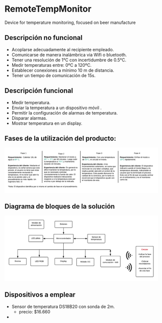 # RemoteTempMonitor
Device for temperature monitoring, focused on beer manufacture



## Descripción no funcional 

- Acoplarse adecuadamente al recipiente empleado.
- Comunicarse de manera inalámbrica via Wifi o bluetooth. 
- Tener una resolución de 1°C con incertidumbre de  0.5°C.
- Medir temperaturas entre: 0ºC a 120ºC. 
- Establecer conexiones a mínimo 10 m de distancia.
- Tener un tiempo de comunicación de 15s.


## Descripción funcional 

- Medir temperatura.
- Enviar la temperatura a un dispositivo móvil .
- Permitir la configuración de alarmas de temperatura.
- Disparar alarmas. 
- Mostrar temperatura en un display.

## Fases de la utilización del producto:
![Fases](Diagrama-Fases.png)

## Diagrama de bloques de la solución
![Bloques](BlockDiagram.png)

## Dispositivos a emplear
 - Sensor de temperatura DS18B20 con sonda de 2m.
   * precio: $16.660
 - 




